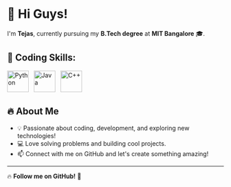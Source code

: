 # 👋 Hi Guys!  

I'm **Tejas**, currently pursuing my **B.Tech degree** at **MIT Bangalore** 🎓.  

## 🚀 Coding Skills:  
<p align="left">
  <img src="https://cdn.jsdelivr.net/gh/devicons/devicon/icons/python/python-original.svg" alt="Python" width="50" height="50"/> &nbsp;
  <img src="https://cdn.jsdelivr.net/gh/devicons/devicon/icons/java/java-original.svg" alt="Java" width="50" height="50"/> &nbsp;
  <img src="https://cdn.jsdelivr.net/gh/devicons/devicon/icons/cplusplus/cplusplus-original.svg" alt="C++" width="50" height="50"/>
</p>

## 🔥 About Me  
- 💡 Passionate about coding, development, and exploring new technologies!  
- 💻 Love solving problems and building cool projects.  
- 📫 Connect with me on GitHub and let's create something amazing!  

---

🔥 **Follow me on GitHub!** 🚀  

